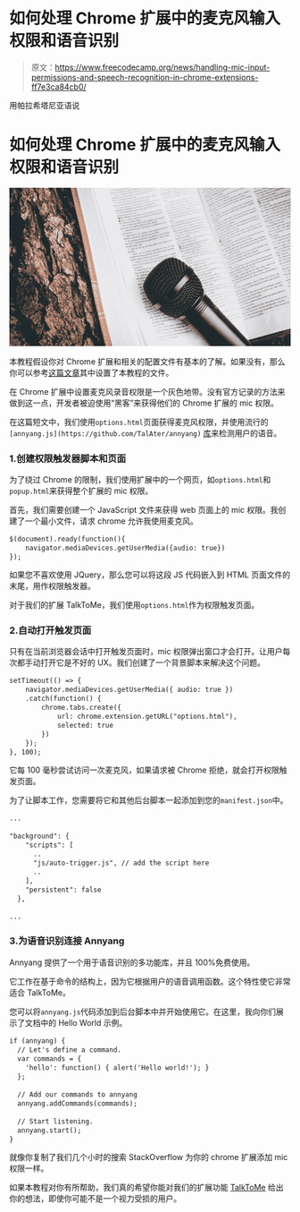 # 如何处理 Chrome 扩展中的麦克风输入权限和语音识别

> 原文：<https://www.freecodecamp.org/news/handling-mic-input-permissions-and-speech-recognition-in-chrome-extensions-ff7e3ca84cb0/>

用帕拉希塔尼亚语说

# 如何处理 Chrome 扩展中的麦克风输入权限和语音识别

![1*kCWG1pjJyxUfKwblYn1gKA](img/b758eec83555bbf87ed81628fe7e0b61.png)

本教程假设你对 Chrome 扩展和相关的配置文件有基本的了解。如果没有，那么你可以参考[这篇文章](https://medium.freecodecamp.org/how-to-create-a-chrome-extension-part-1-ad2a3a77541)其中设置了本教程的文件。

在 Chrome 扩展中设置麦克风录音权限是一个灰色地带。没有官方记录的方法来做到这一点，开发者被迫使用“黑客”来获得他们的 Chrome 扩展的 mic 权限。

在这篇短文中，我们使用`options.html`页面获得麦克风权限，并使用流行的`[annyang.js](https://github.com/TalAter/annyang)` [库](https://github.com/TalAter/annyang)来检测用户的语音。

### 1.创建权限触发器脚本和页面

为了绕过 Chrome 的限制，我们使用扩展中的一个网页，如`options.html`和`popup.html`来获得整个扩展的 mic 权限。

首先，我们需要创建一个 JavaScript 文件来获得 web 页面上的 mic 权限。我创建了一个最小文件，请求 chrome 允许我使用麦克风。

```
$(document).ready(function(){
    navigator.mediaDevices.getUserMedia({audio: true})
});
```

如果您不喜欢使用 JQuery，那么您可以将这段 JS 代码嵌入到 HTML 页面文件的末尾，用作权限触发器。

对于我们的扩展 TalkToMe，我们使用`options.html`作为权限触发页面。

### 2.自动打开触发页面

只有在当前浏览器会话中打开触发页面时，mic 权限弹出窗口才会打开。让用户每次都手动打开它是不好的 UX。我们创建了一个背景脚本来解决这个问题。

```
setTimeout(() => {
    navigator.mediaDevices.getUserMedia({ audio: true })
    .catch(function() {
        chrome.tabs.create({
            url: chrome.extension.getURL("options.html"),
            selected: true
        })
    });
}, 100);
```

它每 100 毫秒尝试访问一次麦克风，如果请求被 Chrome 拒绝，就会打开权限触发页面。

为了让脚本工作，您需要将它和其他后台脚本一起添加到您的`manifest.json`中。

```
... 

"background": {
    "scripts": [
      ..
      "js/auto-trigger.js", // add the script here
      ..
    ],
    "persistent": false
  },

...
```

### 3.为语音识别连接 Annyang

Annyang 提供了一个用于语音识别的多功能库，并且 100%免费使用。

它工作在基于命令的结构上，因为它根据用户的语音调用函数。这个特性使它非常适合 TalkToMe。

您可以将`annyang.js`代码添加到后台脚本中并开始使用它。在这里，我向你们展示了文档中的 Hello World 示例。

```
if (annyang) {
  // Let's define a command.
  var commands = {
    'hello': function() { alert('Hello world!'); }
  };

  // Add our commands to annyang
  annyang.addCommands(commands);

  // Start listening.
  annyang.start();
}
```

就像你复制了我们几个小时的搜索 StackOverflow 为你的 chrome 扩展添加 mic 权限一样。

如果本教程对你有所帮助，我们真的希望你能对我们的扩展功能 [TalkToMe](https://chrome.google.com/webstore/detail/talktome/nefaaifpggpfdjlfhfbcgfcjimlgpocc) 给出你的想法，即使你可能不是一个视力受损的用户。